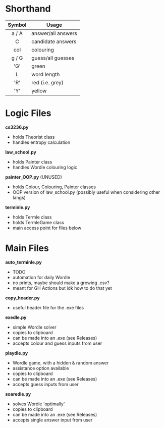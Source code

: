 # Shorthand
Symbol | Usage
:---: | ---
a / A | answer/all answers
C | candidate answers
col | colouring
g / G | guess/all guesses
'G' | green
L | word length
'R' | red (i.e. grey)
'Y' | yellow


# Logic Files

**cs3236.py**
- holds Theorist class
- handles entropy calculation

**law_school.py**
- holds Painter class
- handles Wordle colouring logic

**painter_OOP.py** (UNUSED)
- holds Colour, Colouring, Painter classes
- OOP version of law_school.py (possibly useful when considering other langs)

**terminle.py**
- holds Termle class
- holds TermleGame class
- main access point for files below


# Main Files
**auto_terminle.py**
- TODO
- automation for daily Wordle
- no prints, maybe should make a growing .csv?
- meant for GH Actions but idk how to do that yet

**copy_header.py**
- useful header file for the .exe files

**exedle.py**
- simple Wordle solver
- copies to clipboard
- can be made into an .exe (see Releases)
- accepts colour and guess inputs from user

**playdle.py**
- Wordle game, with a hidden & random answer
- assistance option available
- copies to clipboard
- can be made into an .exe (see Releases)
- accepts guess inputs from user

**soaredle.py**
- solves Wordle 'optimally'
- copies to clipboard
- can be made into an .exe (see Releases)
- accepts single answer input from user
